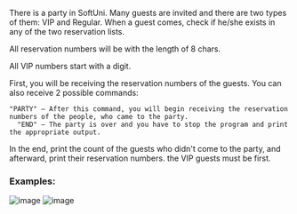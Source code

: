 There is a party in SoftUni. Many guests are invited and there are two types of them: VIP and Regular. When a guest comes, check if he/she exists in any of the two reservation lists.

All reservation numbers will be with the length of 8 chars.

All VIP numbers start with a digit.

First, you will be receiving the reservation numbers of the guests. You can also receive 2 possible commands:

	"PARTY" – After this command, you will begin receiving the reservation numbers of the people, who came to the party.
      "END" – The party is over and you have to stop the program and print the appropriate output.

In the end, print the count of the guests who didn't come to the party, and afterward, print their reservation numbers. the VIP guests must be first.

### Examples:

![image](https://user-images.githubusercontent.com/45227327/219088884-f1f347f5-c0d8-42f3-9217-bfd1e51fcee8.png)
![image](https://user-images.githubusercontent.com/45227327/219089065-79d9f883-d0e1-462a-8988-4ef67ff06c2e.png)

